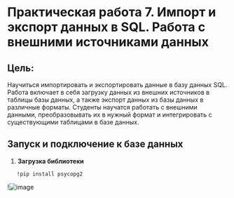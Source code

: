 # Практическая работа 7. Импорт и экспорт данных в SQL. Работа с внешними источниками данных

## Цель:
Научиться импортировать и экспортировать данные в базу данных SQL. Работа включает в себя загрузку данных из внешних источников в таблицы базы данных, а также экспорт данных из базы данных в различные форматы. Студенты научатся работать с внешними данными, преобразовывать их в нужный формат и интегрировать с существующими таблицами в базе данных.

## Запуск и подключение к базе данных
1. **Загрузка библиотеки**
```
   !pip install psycopg2
```
   !![image](https://github.com/user-attachments/assets/0306c23c-b58f-4487-b1d7-1c6a04ed0c45)


